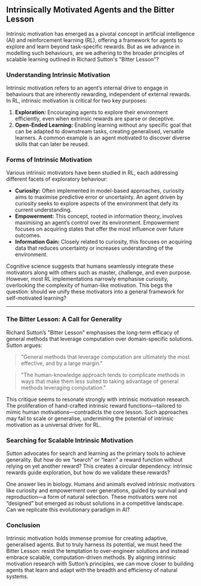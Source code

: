 ## Intrinsically Motivated Agents and the Bitter Lesson

Intrinsic motivation has emerged as a pivotal concept in artificial intelligence (AI) and reinforcement learning (RL), offering a framework for agents to explore and learn beyond task-specific rewards. But as we advance in modelling such behaviours, are we adhering to the broader principles of scalable learning outlined in Richard Sutton's "Bitter Lesson"?

### Understanding Intrinsic Motivation
Intrinsic motivation refers to an agent’s internal drive to engage in behaviours that are inherently rewarding, independent of external rewards. In RL, intrinsic motivation is critical for two key purposes:
1. **Exploration:** Encouraging agents to explore their environment efficiently, even when extrinsic rewards are sparse or deceptive.
2. **Open-Ended Learning:** Enabling learning without any specific goal that can be adapted to downstream tasks, creating generalised, versatile learners. A common example is an agent motivated to discover diverse skills that can later be reused.

### Forms of Intrinsic Motivation
Various intrinsic motivators have been studied in RL, each addressing different facets of exploratory behaviour:

- **Curiosity:** Often implemented in model-based approaches, curiosity aims to maximise predictive error or uncertainty. An agent driven by curiosity seeks to explore aspects of the environment that defy its current understanding.
- **Empowerment:** This concept, rooted in information theory, involves maximising an agent’s control over its environment. Empowerment focuses on acquiring states that offer the most influence over future outcomes.
- **Information Gain:** Closely related to curiosity, this focuses on acquiring data that reduces uncertainty or increases understanding of the environment.

Cognitive science suggests that humans seamlessly integrate these motivators along with others such as master, challenge, and even purpose. However, most RL implementations narrowly emphasise curiosity, overlooking the complexity of human-like motivation. This begs the question: should we unify these motivators into a general framework for self-motivated learning?

---

### The Bitter Lesson: A Call for Generality
Richard Sutton’s "Bitter Lesson" emphasises the long-term efficacy of general methods that leverage computation over domain-specific solutions. Sutton argues:

> "General methods that leverage computation are ultimately the most effective, and by a large margin."

> "The human-knowledge approach tends to complicate methods in ways that make them less suited to taking advantage of general methods leveraging computation."

This critique seems to resonate strongly with intrinsic motivation research. The proliferation of hand-crafted intrinsic reward functions—tailored to mimic human motivations—contradicts the core lesson. Such approaches may fail to scale or generalise, undermining the potential of intrinsic motivation as a universal driver for RL.

### Searching for Scalable Intrinsic Motivation
Sutton advocates for search and learning as the primary tools to achieve generality. But how do we “search” or “learn” a reward function without relying on yet another reward? This creates a circular dependency: intrinsic rewards guide exploration, but how do we validate these rewards?

One answer lies in biology. Humans and animals evolved intrinsic motivators like curiosity and empowerment over generations, guided by survival and reproduction—a form of natural selection. These motivators were not “designed” but emerged as robust solutions in a competitive landscape. Can we replicate this evolutionary paradigm in AI?

### Conclusion
Intrinsic motivation holds immense promise for creating adaptive, generalised agents. But to truly harness its potential, we must heed the Bitter Lesson: resist the temptation to over-engineer solutions and instead embrace scalable, computation-driven methods. By aligning intrinsic motivation research with Sutton’s principles, we can move closer to building agents that learn and adapt with the breadth and efficiency of natural systems.